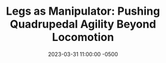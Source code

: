 ---
layout: post
title: "Legs as Manipulator: Pushing Quadrupedal Agility Beyond Locomotion"
authors: Xuxin Cheng, Ashish Kumar, Deepak Pathak
venue: ICRA, 2023
published: 2023-07-04-
link: https://arxiv.org/abs/2303.11330
date: 2023-03-31 11:00:00 -0500
location: N09 & Online
leader: Eisuke Hirota
tags:
- Learning
---